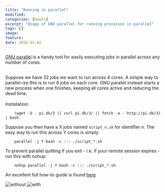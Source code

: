 ```yaml
---
title: "Running in parallel"
modified:
categories: [HowTo] 
excerpt: "Usage of GNU parallel for running processes in parallel"
tags: []
image:
feature:
date: 2016-01-02
---
```


[GNU parallel](http://www.gnu.org/software/parallel/) is a handy tool for easily executing jobs in parallel across any number of cores. <br> <br>

Suppose we have 32 jobs we want to run across 4 cores. A simple way to parallel-ize this is to run 8 jobs on each core. GNU parallel instead starts a new process when one finishes, keeping all cores active and reducing the dead time. <br> <br>
Installation:

        (wget -O - pi.dk/3 || curl pi.dk/3/ || fetch -o - http://pi.dk/3) | bash

Suppose you then have a X jobs named `script_n.sh` for identifier n. The easy way to run this across Y cores is simply

        parallel -j Y bash -c ::: ./script_*.sh

To prevent parallel quitting if you exit - i.e. if your remote session expires - run this with nohup:

        nohup parallel -j Y bash -c ::: ./script_*.sh

An excellent full how-to guide is found [here](https://www.usenix.org/system/files/login/articles/105438-Tange.pdf)

![without](http://i.stack.imgur.com/uH0Dh.png) ![with](http://i.stack.imgur.com/17FsG.png)

